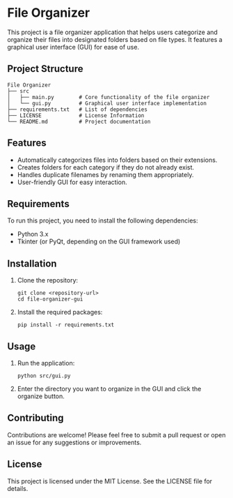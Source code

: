 # File Organizer

This project is a file organizer application that helps users categorize and organize their files into designated folders based on file types. It features a graphical user interface (GUI) for ease of use.

## Project Structure

```
File Organizer
├── src
│   ├── main.py        # Core functionality of the file organizer
│   └── gui.py         # Graphical user interface implementation
├── requirements.txt   # List of dependencies
├── LICENSE            # License Information                   
└── README.md          # Project documentation
```

## Features

- Automatically categorizes files into folders based on their extensions.
- Creates folders for each category if they do not already exist.
- Handles duplicate filenames by renaming them appropriately.
- User-friendly GUI for easy interaction.

## Requirements

To run this project, you need to install the following dependencies:

- Python 3.x
- Tkinter (or PyQt, depending on the GUI framework used)

## Installation

1. Clone the repository:
   ```
   git clone <repository-url>
   cd file-organizer-gui
   ```

2. Install the required packages:
   ```
   pip install -r requirements.txt
   ```

## Usage

1. Run the application:
   ```
   python src/gui.py
   ```

2. Enter the directory you want to organize in the GUI and click the organize button.

## Contributing

Contributions are welcome! Please feel free to submit a pull request or open an issue for any suggestions or improvements.

## License

This project is licensed under the MIT License. See the LICENSE file for details.
